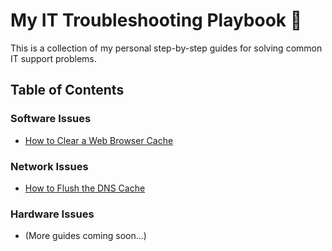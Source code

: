 # My IT Troubleshooting Playbook 📒

This is a collection of my personal step-by-step guides for solving common IT support problems.

## Table of Contents

### Software Issues
* [How to Clear a Web Browser Cache](./how-to-clear-browser-cache.md)

### Network Issues
* [How to Flush the DNS Cache](./how-to-flush-dns.md)

### Hardware Issues
* (More guides coming soon...)
